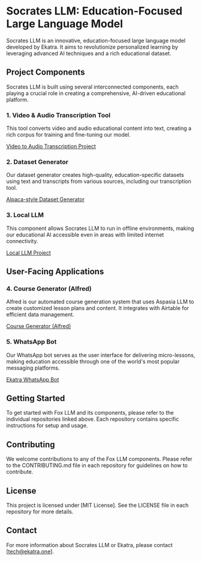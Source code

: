 # Socrates LLM: Education-Focused Large Language Model

Socrates LLM is an innovative, education-focused large language model developed by Ekatra. It aims to revolutionize personalized learning by leveraging advanced AI techniques and a rich educational dataset.

## Project Components

Socrates LLM is built using several interconnected components, each playing a crucial role in creating a comprehensive, AI-driven educational platform.

### 1. Video & Audio Transcription Tool

This tool converts video and audio educational content into text, creating a rich corpus for training and fine-tuning our model.

[Video to Audio Transcription Project](https://github.com/ekatraone/local_transcription)

### 2. Dataset Generator

Our dataset generator creates high-quality, education-specific datasets using text and transcripts from various sources, including our transcription tool.

[Alpaca-style Dataset Generator](https://github.com/ekatraone/Alpaca-style-Dataset-Generator)

### 3. Local LLM

This component allows Socrates LLM to run in offline environments, making our educational AI accessible even in areas with limited internet connectivity.

[Local LLM Project](https://github.com/ekatraone/local_llm)

## User-Facing Applications

### 4. Course Generator (Alfred)

Alfred is our automated course generation system that uses Aspasia LLM to create customized lesson plans and content. It integrates with Airtable for efficient data management.

[Course Generator (Alfred)](https://github.com/ekatraone/course-on-prompt-v1)

### 5. WhatsApp Bot

Our WhatsApp bot serves as the user interface for delivering micro-lessons, making education accessible through one of the world's most popular messaging platforms.

[Ekatra WhatsApp Bot](https://github.com/ekatraone/Ekatra-WhatsApp-Bot)

## Getting Started

To get started with Fox LLM and its components, please refer to the individual repositories linked above. Each repository contains specific instructions for setup and usage.

## Contributing

We welcome contributions to any of the Fox LLM components. Please refer to the CONTRIBUTING.md file in each repository for guidelines on how to contribute.

## License

This project is licensed under [MIT License]. See the LICENSE file in each repository for more details.

## Contact

For more information about Socrates LLM or Ekatra, please contact [tech@ekatra.one].
